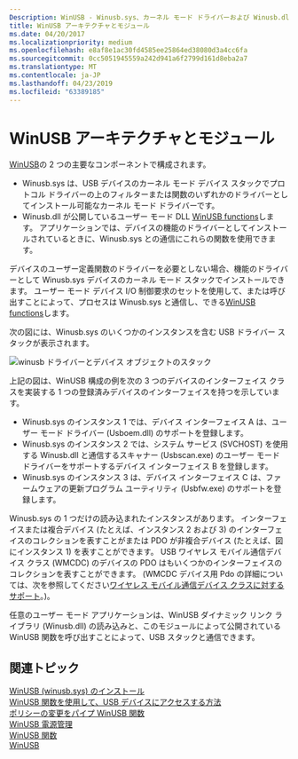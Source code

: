 ```yaml
---
Description: WinUSB - Winusb.sys、カーネル モード ドライバーおよび Winusb.dll - ユーザー モード DLL の 2 つの主要コンポーネントで構成されます。
title: WinUSB アーキテクチャとモジュール
ms.date: 04/20/2017
ms.localizationpriority: medium
ms.openlocfilehash: e8af8e1ac30fd4585ee25864ed38080d3a4cc6fa
ms.sourcegitcommit: 0cc5051945559a242d941a6f2799d161d8eba2a7
ms.translationtype: MT
ms.contentlocale: ja-JP
ms.lasthandoff: 04/23/2019
ms.locfileid: "63389185"
---
```

# <a name="winusb-architecture-and-modules"></a>WinUSB アーキテクチャとモジュール


[WinUSB](winusb.md)の 2 つの主要なコンポーネントで構成されます。

-   Winusb.sys は、USB デバイスのカーネル モード デバイス スタックでプロトコル ドライバーの上のフィルターまたは関数のいずれかのドライバーとしてインストール可能なカーネル モード ドライバーです。
-   Winusb.dll が公開しているユーザー モード DLL [WinUSB functions](https://msdn.microsoft.com/library/windows/hardware/ff540046#winusb)します。 アプリケーションでは、デバイスの機能のドライバーとしてインストールされているときに、Winusb.sys との通信にこれらの関数を使用できます。

デバイスのユーザー定義関数のドライバーを必要としない場合、機能のドライバーとして Winusb.sys デバイスのカーネル モード スタックでインストールできます。 ユーザー モード デバイス I/O 制御要求のセットを使用して、または呼び出すことによって、プロセスは Winusb.sys と通信し、できる[WinUSB functions](https://msdn.microsoft.com/library/windows/hardware/ff540046#winusb)します。

次の図には、Winusb.sys のいくつかのインスタンスを含む USB ドライバー スタックが表示されます。

![winusb ドライバーとデバイス オブジェクトのスタック](images/winusb-architecture.png)

上記の図は、WinUSB 構成の例を次の 3 つのデバイスのインターフェイス クラスを実装する 1 つの登録済みデバイスのインターフェイスを持つを示しています。

-   Winusb.sys のインスタンス 1 では、デバイス インターフェイス A は、ユーザー モード ドライバー (Usboem.dll) のサポートを登録します。
-   Winusb.sys のインスタンス 2 では、システム サービス (SVCHOST) を使用する Winusb.dll と通信するスキャナー (Usbscan.exe) のユーザー モード ドライバーをサポートするデバイス インターフェイス B を登録します。
-   Winusb.sys のインスタンス 3 は、デバイス インターフェイス C は、ファームウェアの更新プログラム ユーティリティ (Usbfw.exe) のサポートを登録します。

Winusb.sys の 1 つだけの読み込まれたインスタンスがあります。 インターフェイスまたは複合デバイス (たとえば、インスタンス 2 および 3) のインターフェイスのコレクションを表すことがまたは PDO が非複合デバイス (たとえば、図にインスタンス 1) を表すことができます。 USB ワイヤレス モバイル通信デバイス クラス (WMCDC) のデバイスの PDO はもいくつかのインターフェイスのコレクションを表すことができます。 (WMCDC デバイス用 Pdo の詳細については、次を参照してください[ワイヤレス モバイル通信デバイス クラスに対するサポート](support-for-the-wireless-mobile-communication-device-class--wmcdc-.md)。)。

任意のユーザー モード アプリケーションは、WinUSB ダイナミック リンク ライブラリ (Winusb.dll) の読み込みと、このモジュールによって公開されている WinUSB 関数を呼び出すことによって、USB スタックと通信できます。

## <a name="related-topics"></a>関連トピック
[WinUSB (winusb.sys) のインストール](winusb-installation.md)  
[WinUSB 関数を使用して、USB デバイスにアクセスする方法](using-winusb-api-to-communicate-with-a-usb-device.md)  
[ポリシーの変更をパイプ WinUSB 関数](winusb-functions-for-pipe-policy-modification.md)  
[WinUSB 電源管理](winusb-power-management.md)  
[WinUSB 関数](https://msdn.microsoft.com/library/windows/hardware/ff540046#winusb)  
[WinUSB](winusb.md)  



